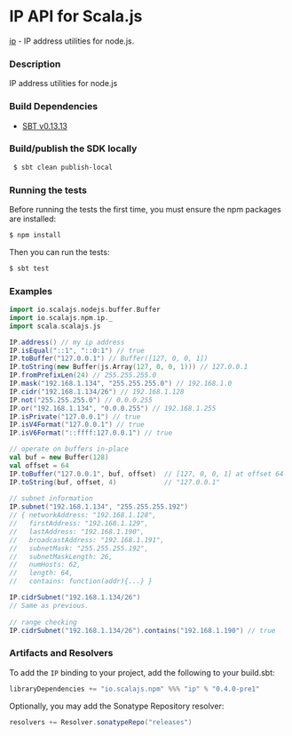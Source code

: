 IP API for Scala.js
================================
[ip](https://www.npmjs.com/package/ip) - IP address utilities for node.js.

### Description

IP address utilities for node.js

### Build Dependencies

* [SBT v0.13.13](http://www.scala-sbt.org/download.html)

### Build/publish the SDK locally

```bash
 $ sbt clean publish-local
```

### Running the tests

Before running the tests the first time, you must ensure the npm packages are installed:

```bash
$ npm install
```

Then you can run the tests:

```bash
$ sbt test
```

### Examples

```scala
import io.scalajs.nodejs.buffer.Buffer
import io.scalajs.npm.ip._
import scala.scalajs.js

IP.address() // my ip address
IP.isEqual("::1", "::0:1") // true
IP.toBuffer("127.0.0.1") // Buffer([127, 0, 0, 1])
IP.toString(new Buffer(js.Array(127, 0, 0, 1))) // 127.0.0.1
IP.fromPrefixLen(24) // 255.255.255.0
IP.mask("192.168.1.134", "255.255.255.0") // 192.168.1.0
IP.cidr("192.168.1.134/26") // 192.168.1.128
IP.not("255.255.255.0") // 0.0.0.255
IP.or("192.168.1.134", "0.0.0.255") // 192.168.1.255
IP.isPrivate("127.0.0.1") // true
IP.isV4Format("127.0.0.1") // true
IP.isV6Format("::ffff:127.0.0.1") // true

// operate on buffers in-place 
val buf = new Buffer(128)
val offset = 64
IP.toBuffer("127.0.0.1", buf, offset)  // [127, 0, 0, 1] at offset 64
IP.toString(buf, offset, 4)            // "127.0.0.1"
 
// subnet information 
IP.subnet("192.168.1.134", "255.255.255.192")
// { networkAddress: "192.168.1.128", 
//   firstAddress: "192.168.1.129", 
//   lastAddress: "192.168.1.190", 
//   broadcastAddress: "192.168.1.191", 
//   subnetMask: "255.255.255.192", 
//   subnetMaskLength: 26, 
//   numHosts: 62, 
//   length: 64, 
//   contains: function(addr){...} } 

IP.cidrSubnet("192.168.1.134/26")
// Same as previous. 
 
// range checking 
IP.cidrSubnet("192.168.1.134/26").contains("192.168.1.190") // true 
```

### Artifacts and Resolvers

To add the `IP` binding to your project, add the following to your build.sbt:  

```sbt
libraryDependencies += "io.scalajs.npm" %%% "ip" % "0.4.0-pre1"
```

Optionally, you may add the Sonatype Repository resolver:

```sbt   
resolvers += Resolver.sonatypeRepo("releases") 
```